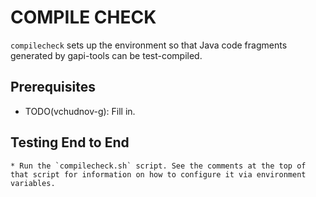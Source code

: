 COMPILE CHECK
=============

`compilecheck` sets up the environment so that Java code fragments
generated by gapi-tools can be test-compiled.

Prerequisites
-------------

* TODO(vchudnov-g): Fill in.

Testing End to End
------------------

    * Run the `compilecheck.sh` script. See the comments at the top of that script for information on how to configure it via environment variables.
